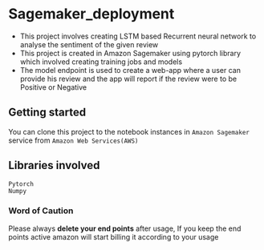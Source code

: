 # Sagemaker_deployment

* This project involves creating LSTM based Recurrent neural network to analyse the sentiment of the given review
* This project is created in Amazon Sagemaker using pytorch library which involved creating training jobs and models
* The model endpoint is used to create a web-app where a user can provide his review and the app will report if the review were to be Positive or Negative

## Getting started

You can clone this project to the notebook instances in `Amazon Sagemaker` service from `Amazon Web Services(AWS)`

## Libraries involved

```
Pytorch
Numpy
```

### Word of Caution

Please always **delete your end points** after usage, If you keep the end points active amazon will start billing it according to your usage
